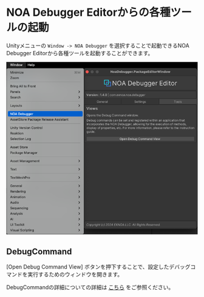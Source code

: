 # NOA Debugger Editorからの各種ツールの起動

Unityメニューの `Window -> NOA Debugger` を選択することで起動できるNOA Debugger Editorから各種ツールを起動することができます。

![Editor起動画面](../img/editor-tools/editor-window-open.png)

## DebugCommand

[Open Debug Command View] ボタンを押下することで、設定したデバッグコマンドを実行するためのウィンドウを開きます。

DebugCommandの詳細についての詳細は [こちら](./DebugCommand/DebugCommand.md) をご参照ください。
